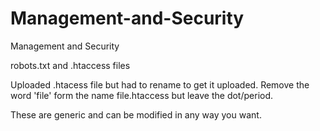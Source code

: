# Management-and-Security
Management and Security

robots.txt and .htaccess files

Uploaded .htacess file but had to rename to get it uploaded. Remove the word 'file' form the name file.htaccess but leave the dot/period.

These are generic and can be modified in any way you want.
